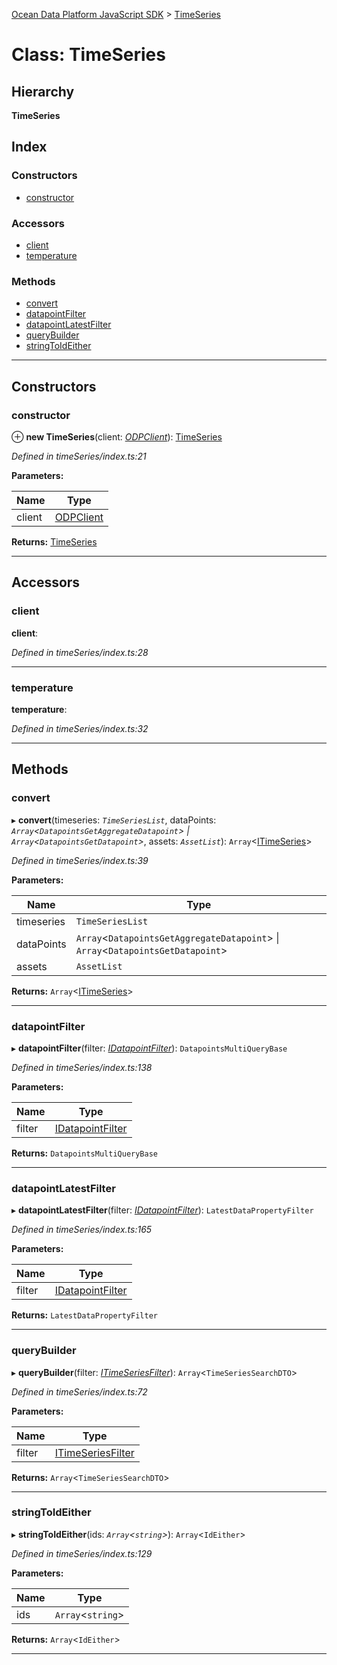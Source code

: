 [Ocean Data Platform JavaScript SDK](../README.md) > [TimeSeries](../classes/timeseries.md)

# Class: TimeSeries

## Hierarchy

**TimeSeries**

## Index

### Constructors

* [constructor](timeseries.md#constructor)

### Accessors

* [client](timeseries.md#client)
* [temperature](timeseries.md#temperature)

### Methods

* [convert](timeseries.md#convert)
* [datapointFilter](timeseries.md#datapointfilter)
* [datapointLatestFilter](timeseries.md#datapointlatestfilter)
* [queryBuilder](timeseries.md#querybuilder)
* [stringToIdEither](timeseries.md#stringtoideither)

---

## Constructors

<a id="constructor"></a>

###  constructor

⊕ **new TimeSeries**(client: *[ODPClient](odpclient.md)*): [TimeSeries](timeseries.md)

*Defined in timeSeries/index.ts:21*

**Parameters:**

| Name | Type |
| ------ | ------ |
| client | [ODPClient](odpclient.md) |

**Returns:** [TimeSeries](timeseries.md)

___

## Accessors

<a id="client"></a>

###  client

**client**: 

*Defined in timeSeries/index.ts:28*

___
<a id="temperature"></a>

###  temperature

**temperature**: 

*Defined in timeSeries/index.ts:32*

___

## Methods

<a id="convert"></a>

###  convert

▸ **convert**(timeseries: *`TimeSeriesList`*, dataPoints: *`Array`<`DatapointsGetAggregateDatapoint`> \| `Array`<`DatapointsGetDatapoint`>*, assets: *`AssetList`*): `Array`<[ITimeSeries](../interfaces/itimeseries.md)>

*Defined in timeSeries/index.ts:39*

**Parameters:**

| Name | Type |
| ------ | ------ |
| timeseries | `TimeSeriesList` |
| dataPoints | `Array`<`DatapointsGetAggregateDatapoint`> \| `Array`<`DatapointsGetDatapoint`> |
| assets | `AssetList` |

**Returns:** `Array`<[ITimeSeries](../interfaces/itimeseries.md)>

___
<a id="datapointfilter"></a>

###  datapointFilter

▸ **datapointFilter**(filter: *[IDatapointFilter](../interfaces/idatapointfilter.md)*): `DatapointsMultiQueryBase`

*Defined in timeSeries/index.ts:138*

**Parameters:**

| Name | Type |
| ------ | ------ |
| filter | [IDatapointFilter](../interfaces/idatapointfilter.md) |

**Returns:** `DatapointsMultiQueryBase`

___
<a id="datapointlatestfilter"></a>

###  datapointLatestFilter

▸ **datapointLatestFilter**(filter: *[IDatapointFilter](../interfaces/idatapointfilter.md)*): `LatestDataPropertyFilter`

*Defined in timeSeries/index.ts:165*

**Parameters:**

| Name | Type |
| ------ | ------ |
| filter | [IDatapointFilter](../interfaces/idatapointfilter.md) |

**Returns:** `LatestDataPropertyFilter`

___
<a id="querybuilder"></a>

###  queryBuilder

▸ **queryBuilder**(filter: *[ITimeSeriesFilter](../interfaces/itimeseriesfilter.md)*): `Array`<`TimeSeriesSearchDTO`>

*Defined in timeSeries/index.ts:72*

**Parameters:**

| Name | Type |
| ------ | ------ |
| filter | [ITimeSeriesFilter](../interfaces/itimeseriesfilter.md) |

**Returns:** `Array`<`TimeSeriesSearchDTO`>

___
<a id="stringtoideither"></a>

###  stringToIdEither

▸ **stringToIdEither**(ids: *`Array`<`string`>*): `Array`<`IdEither`>

*Defined in timeSeries/index.ts:129*

**Parameters:**

| Name | Type |
| ------ | ------ |
| ids | `Array`<`string`> |

**Returns:** `Array`<`IdEither`>

___

